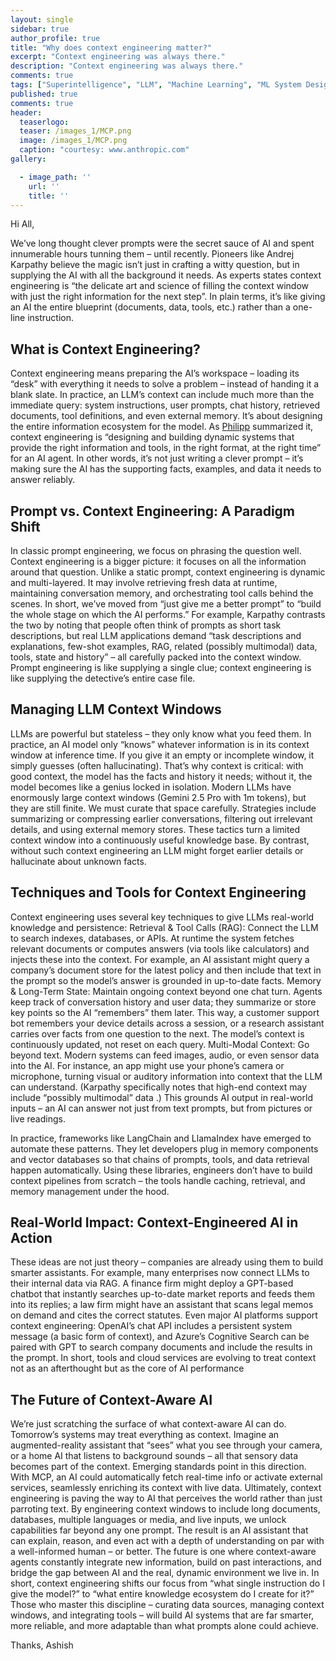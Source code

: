 ```yaml
---
layout: single
sidebar: true
author_profile: true
title: "Why does context engineering matter?"
excerpt: "Context engineering was always there."
description: "Context engineering was always there."
comments: true
tags: ["Superintelligence", "LLM", "Machine Learning", "ML System Design"]
published: true
comments: true
header:
  teaserlogo:
  teaser: /images_1/MCP.png
  image: /images_1/MCP.png
  caption: "courtesy: www.anthropic.com"
gallery:

  - image_path: ''
    url: ''
    title: ''
---
```

Hi All,

We’ve long thought clever prompts were the secret sauce of AI and spent innumerable hours tunning them – until recently. Pioneers like Andrej Karpathy believe the magic isn’t just in crafting a witty question, but in supplying the AI with all the background it needs. As experts states context engineering is “the delicate art and science of filling the context window with just the right information for the next step”. In plain terms, it’s like giving an AI the entire blueprint (documents, data, tools, etc.) rather than a one-line instruction. 

## What is Context Engineering?
Context engineering means preparing the AI’s workspace – loading its “desk” with everything it needs to solve a problem – instead of handing it a blank slate. In practice, an LLM’s context can include much more than the immediate query: system instructions, user prompts, chat history, retrieved documents, tool definitions, and even external memory. It’s about designing the entire information ecosystem for the model. As [Philipp](https://www.philschmid.de/context-engineering) summarized it, context engineering is “designing and building dynamic systems that provide the right information and tools, in the right format, at the right time” for an AI agent. In other words, it’s not just writing a clever prompt – it’s making sure the AI has the supporting facts, examples, and data it needs to answer reliably.

## Prompt vs. Context Engineering: A Paradigm Shift
In classic prompt engineering, we focus on phrasing the question well. Context engineering is a bigger picture: it focuses on all the information around that question. Unlike a static prompt, context engineering is dynamic and multi-layered. It may involve retrieving fresh data at runtime, maintaining conversation memory, and orchestrating tool calls behind the scenes. In short, we’ve moved from “just give me a better prompt” to “build the whole stage on which the AI performs.” For example, Karpathy contrasts the two by noting that people often think of prompts as short task descriptions, but real LLM applications demand “task descriptions and explanations, few-shot examples, RAG, related (possibly multimodal) data, tools, state and history” – all carefully packed into the context window. Prompt engineering is like supplying a single clue; context engineering is like supplying the detective’s entire case file.

## Managing LLM Context Windows
LLMs are powerful but stateless – they only know what you feed them. In practice, an AI model only “knows” whatever information is in its context window at inference time. If you give it an empty or incomplete window, it simply guesses (often hallucinating). That’s why context is critical: with good context, the model has the facts and history it needs; without it, the model becomes like a genius locked in isolation. Modern LLMs have enormously large context windows (Gemini 2.5 Pro with 1m tokens), but they are still finite. We must curate that space carefully. Strategies include summarizing or compressing earlier conversations, filtering out irrelevant details, and using external memory stores. These tactics turn a limited context window into a continuously useful knowledge base. By contrast, without such context engineering an LLM might forget earlier details or hallucinate about unknown facts.

## Techniques and Tools for Context Engineering
Context engineering uses several key techniques to give LLMs real-world knowledge and persistence:
Retrieval & Tool Calls (RAG): Connect the LLM to search indexes, databases, or APIs. At runtime the system fetches relevant documents or computes answers (via tools like calculators) and injects these into the context. For example, an AI assistant might query a company’s document store for the latest policy and then include that text in the prompt so the model’s answer is grounded in up-to-date facts. 
Memory & Long-Term State: Maintain ongoing context beyond one chat turn. Agents keep track of conversation history and user data; they summarize or store key points so the AI “remembers” them later. This way, a customer support bot remembers your device details across a session, or a research assistant carries over facts from one question to the next. The model’s context is continuously updated, not reset on each query.
Multi-Modal Context: Go beyond text. Modern systems can feed images, audio, or even sensor data into the AI. For instance, an app might use your phone’s camera or microphone, turning visual or auditory information into context that the LLM can understand. (Karpathy specifically notes that high-end context may include “possibly multimodal” data
.) This grounds AI output in real-world inputs – an AI can answer not just from text prompts, but from pictures or live readings.

In practice, frameworks like LangChain and LlamaIndex have emerged to automate these patterns. They let developers plug in memory components and vector databases so that chains of prompts, tools, and data retrieval happen automatically. Using these libraries, engineers don’t have to build context pipelines from scratch – the tools handle caching, retrieval, and memory management under the hood.

## Real-World Impact: Context-Engineered AI in Action
These ideas are not just theory – companies are already using them to build smarter assistants. For example, many enterprises now connect LLMs to their internal data via RAG. A finance firm might deploy a GPT-based chatbot that instantly searches up-to-date market reports and feeds them into its replies; a law firm might have an assistant that scans legal memos on demand and cites the correct statutes. Even major AI platforms support context engineering: OpenAI’s chat API includes a persistent system message (a basic form of context), and Azure’s Cognitive Search can be paired with GPT to search company documents and include the results in the prompt. In short, tools and cloud services are evolving to treat context not as an afterthought but as the core of AI performance

## The Future of Context-Aware AI
We’re just scratching the surface of what context-aware AI can do. Tomorrow’s systems may treat everything as context. Imagine an augmented-reality assistant that “sees” what you see through your camera, or a home AI that listens to background sounds – all that sensory data becomes part of the context. Emerging standards point in this direction. With MCP, an AI could automatically fetch real-time info or activate external services, seamlessly enriching its context with live data. Ultimately, context engineering is paving the way to AI that perceives the world rather than just parroting text. By engineering context windows to include long documents, databases, multiple languages or media, and live inputs, we unlock capabilities far beyond any one prompt. The result is an AI assistant that can explain, reason, and even act with a depth of understanding on par with a well-informed human – or better. The future is one where context-aware agents constantly integrate new information, build on past interactions, and bridge the gap between AI and the real, dynamic environment we live in. In short, context engineering shifts our focus from “what single instruction do I give the model?” to “what entire knowledge ecosystem do I create for it?” Those who master this discipline – curating data sources, managing context windows, and integrating tools – will build AI systems that are far smarter, more reliable, and more adaptable than what prompts alone could achieve.

Thanks,
Ashish
